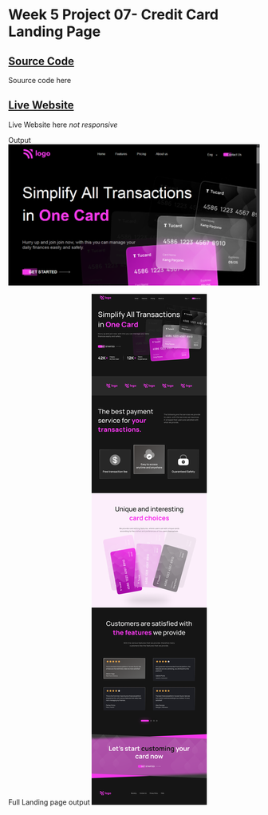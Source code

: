 # Week 5 Project 07- Credit Card Landing Page

## [Source Code](https://github.com/ajaydewangan1100/FSJS2.0/tree/main/Projects/Week-5-Project%2001)
Souurce code here

## [Live Website](https://curious-conkies-e3b2bc.netlify.app/)
Live Website here  *not responsive*


Output
![output](output.png)

Full Landing page output
![Full page](Credit%20card%20landing%20page.png)